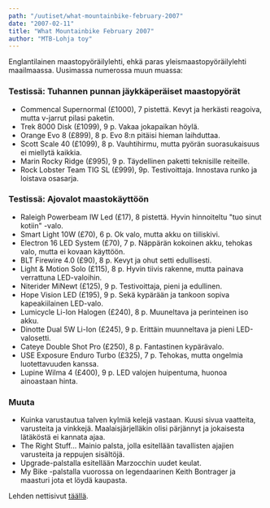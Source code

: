 ```yaml
---
path: "/uutiset/what-mountainbike-february-2007"
date: "2007-02-11"
title: "What Mountainbike February 2007"
author: "MTB-Lohja toy"
---
```

Englantilainen maastopyöräilylehti, ehkä paras yleismaastopyöräilylehti maailmaassa. Uusimassa numerossa muun muassa:

### Testissä: Tuhannen punnan jäykkäperäiset maastopyörät

- Commencal Supernormal (£1000), 7 pistettä. Kevyt ja herkästi reagoiva, mutta v-jarrut pilasi paketin.
- Trek 8000 Disk (£1099), 9 p. Vakaa jokapaikan höylä.
- Orange Evo 8 (£899), 8 p. Evo 8:n pitäisi hieman laihduttaa.
- Scott Scale 40 (£1099), 8 p. Vauhtihirmu, mutta pyörän suorasukaisuus ei miellytä kaikkia.
- Marin Rocky Ridge (£995), 9 p. Täydellinen paketti teknisille reiteille.
- Rock Lobster Team TIG SL (£999), 9p. Testivoittaja. Innostava runko ja loistava osasarja.

### Testissä: Ajovalot maastokäyttöön

- Raleigh Powerbeam IW Led (£17), 8 pistettä. Hyvin hinnoiteltu "tuo sinut kotiin" -valo.
- Smart Light 10W (£70), 6 p. Ok valo, mutta akku on tiiliskivi.
- Electron 16 LED System (£70), 7 p. Näppärän kokoinen akku, tehokas valo, mutta ei kovaan käyttöön.
- BLT Firewire 4.0 (£90), 8 p. Kevyt ja ohut setti edullisesti.
- Light & Motion Solo (£115), 8 p. Hyvin tiivis rakenne, mutta painava verrattuna LED-valoihin.
- Niterider MiNewt (£125), 9 p. Testivoittaja, pieni ja edullinen.
- Hope Vision LED (£195), 9 p. Sekä kypärään ja tankoon sopiva kapeakiilainen LED-valo.
- Lumicycle Li-Ion Halogen (£240), 8 p. Muuneltava ja perinteinen iso akku.
- Dinotte Dual 5W Li-Ion (£245), 9 p. Erittäin muunneltava ja pieni LED-valosetti.
- Cateye Double Shot Pro (£250), 8 p. Fantastinen kypärävalo.
- USE Exposure Enduro Turbo (£325), 7 p. Tehokas, mutta ongelmia luotettavuuden kanssa.
- Lupine Wilma 4 (£400), 9 p. LED valojen huipentuma, huonoa ainoastaan hinta.

### Muuta

- Kuinka varustautua talven kylmiä kelejä vastaan. Kuusi sivua vaatteita, varusteita ja vinkkejä. Maalaisjärjelläkin olisi pärjännyt ja jokaisesta lätäköstä ei kannata ajaa.
- The Right Stuff... Mainio palsta, jolla esitellään tavallisten ajajien varusteita ja reppujen sisältöjä.
- Upgrade-palstalla esitellään Marzocchin uudet keulat.
- My Bike -palstalla vuorossa on legendaarinen Keith Bontrager ja maasturi jota et löydä kaupasta.

Lehden nettisivut [täällä](http://www.whatmtb.com/).